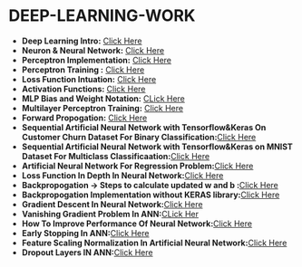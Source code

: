 # DEEP-LEARNING-WORK

- **Deep Learning Intro:** [Click Here](https://github.com/KARTIKPARATKAR/DEEP-LEARNING-WORK/blob/main/DeepLearningIntro.txt)
- **Neuron & Neural Network:** [Click Here](https://github.com/KARTIKPARATKAR/DEEP-LEARNING-WORK/blob/main/Neuron%26NeuralNetwork.ipynb)
- **Perceptron Implementation:** [Click Here](https://github.com/KARTIKPARATKAR/DEEP-LEARNING-WORK/blob/main/PerceptronImplementation.ipynb)
- **Perceptron Training :** [Click Here](https://github.com/KARTIKPARATKAR/DEEP-LEARNING-WORK/blob/main/PerceptronTraining%26Finding'w'%26'b'ValuesInPerceptron.ipynb)
- **Loss Function Intuation:** [Click Here](https://github.com/KARTIKPARATKAR/DEEP-LEARNING-WORK/blob/main/LossFunctionIntuation.ipynb)
- **Activation Functions:** [Click Here](https://github.com/KARTIKPARATKAR/DEEP-LEARNING-WORK/blob/main/ActivationFunction.ipynb)
- **MLP Bias and Weight Notation:** [CLick Here](https://github.com/KARTIKPARATKAR/DEEP-LEARNING-WORK/blob/main/MultilayerPerceptronNotation.ipynb)
- **Multilayer Perceptron Training:** [Click Here](https://github.com/KARTIKPARATKAR/DEEP-LEARNING-WORK/blob/main/MultilayerPerceptron.ipynb)
- **Forward Propogation:** [Click Here](https://github.com/KARTIKPARATKAR/DEEP-LEARNING-WORK/blob/main/ForwardPropogation.ipynb)
- **Sequential Artificial Neural Network with Tensorflow&Keras On Customer Churn Dataset For Binary Classification:**[Click Here](https://github.com/KARTIKPARATKAR/DEEP-LEARNING-WORK/blob/main/CustomerChurnPredictionUsingANN.ipynb)
- **Sequential Artificial Neural Network with Tensorflow&Keras on MNIST Dataset For Multiclass Classificaation:**[Click Here](https://github.com/KARTIKPARATKAR/DEEP-LEARNING-WORK/blob/main/MNIST_classification.ipynb)
- **Artificial Neural Network For Regression Problem:**[Click Here](https://github.com/KARTIKPARATKAR/DEEP-LEARNING-WORK/blob/main/ANN_For__Regression_Problem.ipynb)
- **Loss Function In Depth In Neural Network:**[Click Here](https://github.com/KARTIKPARATKAR/DEEP-LEARNING-WORK/blob/main/LossFunctonsInNeuralNetwork.ipynb)
- **Backpropogation -> Steps to calculate updated w and b :**[Click Here](https://github.com/KARTIKPARATKAR/DEEP-LEARNING-WORK/blob/main/Backpropogation.ipynb)
- **Backpropogation Implementation without KERAS library:**[Click Here](https://github.com/KARTIKPARATKAR/DEEP-LEARNING-WORK/blob/main/Backpropogation_Implementation.ipynb)
- **Gradient Descent In Neural Network:**[Click Here](https://github.com/KARTIKPARATKAR/DEEP-LEARNING-WORK/blob/main/GradientDescentInNeuralNetwork.ipynb)
- **Vanishing Gradient Problem In ANN:**[CLick Her](https://github.com/KARTIKPARATKAR/DEEP-LEARNING-WORK/blob/main/VanishingGradientProblemInANN.ipynb)
- **How To Improve Performance Of Neural Network:**[Click Here](https://github.com/KARTIKPARATKAR/DEEP-LEARNING-WORK/blob/main/HowToImprovePerformanceOfANN.ipynb)
- **Early Stopping In ANN:**[Click Here](https://github.com/KARTIKPARATKAR/DEEP-LEARNING-WORK/blob/main/Early_Stopping_In_ANN.ipynb)
- **Feature Scaling Normalization In Artificial Neural Network:**[Click Here](https://github.com/KARTIKPARATKAR/DEEP-LEARNING-WORK/blob/main/Data_or_Feature_Scaling_Normalization_In_ANN.ipynb)
- **Dropout Layers IN ANN:**[Click Here](https://github.com/KARTIKPARATKAR/DEEP-LEARNING-WORK/blob/main/Dropout_Layers_In_ANN.ipynb)
